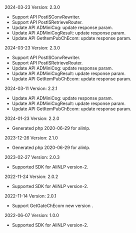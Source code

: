 2024-03-23 Version: 2.3.0
- Support API PostISConvRewriter.
- Support API PostISRetrieveRouter.
- Update API ADMiniCog: update response param.
- Update API ADMiniCogResult: update response param.
- Update API GetItemPubChEcom: update response param.


2024-03-23 Version: 2.3.0
- Support API PostISConvRewriter.
- Support API PostISRetrieveRouter.
- Update API ADMiniCog: update response param.
- Update API ADMiniCogResult: update response param.
- Update API GetItemPubChEcom: update response param.


2024-03-11 Version: 2.2.1
- Update API ADMiniCog: update response param.
- Update API ADMiniCogResult: update response param.
- Update API GetItemPubChEcom: update response param.


2024-01-23 Version: 2.2.0
- Generated php 2020-06-29 for alinlp.

2023-12-26 Version: 2.1.0
- Generated php 2020-06-29 for alinlp.

2023-02-27 Version: 2.0.3
- Supported SDK for AliNLP version-2.

2022-11-24 Version: 2.0.2
- Supported SDK for AliNLP version-2.

2022-11-14 Version: 2.0.1
- Support GetGateChEcom new version .

2022-06-07 Version: 1.0.0
- Supported SDK for AliNLP version-2.

